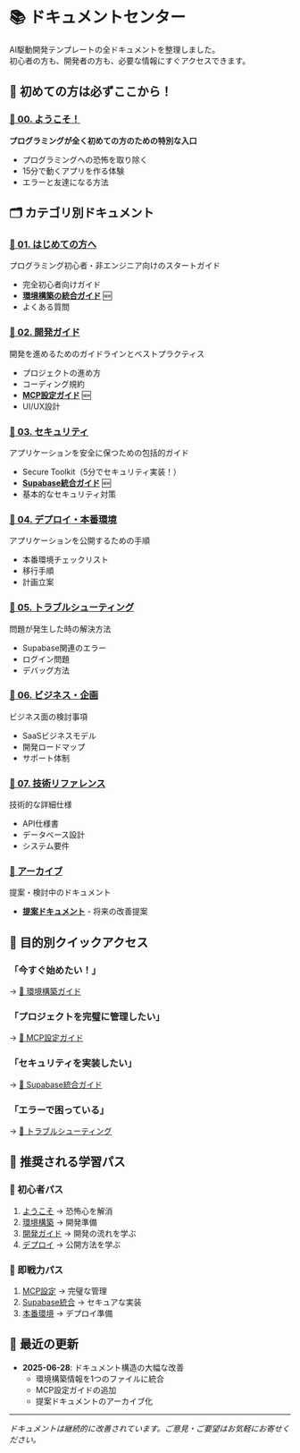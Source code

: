 # 📚 ドキュメントセンター

AI駆動開発テンプレートの全ドキュメントを整理しました。  
初心者の方も、開発者の方も、必要な情報にすぐアクセスできます。

## 🌈 初めての方は必ずここから！

### [🎯 00. ようこそ！](./00-ようこそ/)
**プログラミングが全く初めての方のための特別な入口**
- プログラミングへの恐怖を取り除く
- 15分で動くアプリを作る体験
- エラーと友達になる方法

## 🗂️ カテゴリ別ドキュメント

### [📗 01. はじめての方へ](./01-はじめての方へ/)
プログラミング初心者・非エンジニア向けのスタートガイド
- 完全初心者向けガイド
- **[環境構築の統合ガイド](./01-はじめての方へ/ENVIRONMENT_SETUP.md)** 🆕
- よくある質問

### [📘 02. 開発ガイド](./02-開発ガイド/)
開発を進めるためのガイドラインとベストプラクティス
- プロジェクトの進め方
- コーディング規約
- **[MCP設定ガイド](./02-開発ガイド/07-MCP設定ガイド.md)** 🆕
- UI/UX設計

### [📕 03. セキュリティ](./03-セキュリティ/)
アプリケーションを安全に保つための包括的ガイド
- Secure Toolkit（5分でセキュリティ実装！）
- **[Supabase統合ガイド](./03-セキュリティ/SUPABASE_INTEGRATION_GUIDE.md)** 🆕
- 基本的なセキュリティ対策

### [📙 04. デプロイ・本番環境](./04-デプロイ・本番環境/)
アプリケーションを公開するための手順
- 本番環境チェックリスト
- 移行手順
- 計画立案

### [📓 05. トラブルシューティング](./05-トラブルシューティング/)
問題が発生した時の解決方法
- Supabase関連のエラー
- ログイン問題
- デバッグ方法

### [📔 06. ビジネス・企画](./06-ビジネス・企画/)
ビジネス面の検討事項
- SaaSビジネスモデル
- 開発ロードマップ
- サポート体制

### [📖 07. 技術リファレンス](./07-技術仕様/)
技術的な詳細仕様
- API仕様書
- データベース設計
- システム要件

### [📂 アーカイブ](./archive/)
提案・検討中のドキュメント
- **[提案ドキュメント](./archive/proposals/)** - 将来の改善提案

## 🎯 目的別クイックアクセス

### 「今すぐ始めたい！」
→ [📗 環境構築ガイド](./01-はじめての方へ/ENVIRONMENT_SETUP.md)

### 「プロジェクトを完璧に管理したい」
→ [📘 MCP設定ガイド](./02-開発ガイド/07-MCP設定ガイド.md)

### 「セキュリティを実装したい」
→ [📕 Supabase統合ガイド](./03-セキュリティ/SUPABASE_INTEGRATION_GUIDE.md)

### 「エラーで困っている」
→ [📓 トラブルシューティング](./05-トラブルシューティング/)

## 🚀 推奨される学習パス

### 🌱 初心者パス
1. [ようこそ](./00-ようこそ/) → 恐怖心を解消
2. [環境構築](./01-はじめての方へ/ENVIRONMENT_SETUP.md) → 開発準備
3. [開発ガイド](./02-開発ガイド/) → 開発の流れを学ぶ
4. [デプロイ](./04-デプロイ・本番環境/) → 公開方法を学ぶ

### 🏃 即戦力パス
1. [MCP設定](./02-開発ガイド/07-MCP設定ガイド.md) → 完璧な管理
2. [Supabase統合](./03-セキュリティ/SUPABASE_INTEGRATION_GUIDE.md) → セキュアな実装
3. [本番環境](./04-デプロイ・本番環境/01-本番環境チェックリスト.md) → デプロイ準備

## 📝 最近の更新

- **2025-06-28**: ドキュメント構造の大幅な改善
  - 環境構築情報を1つのファイルに統合
  - MCP設定ガイドの追加
  - 提案ドキュメントのアーカイブ化

---

*ドキュメントは継続的に改善されています。ご意見・ご要望はお気軽にお寄せください。*